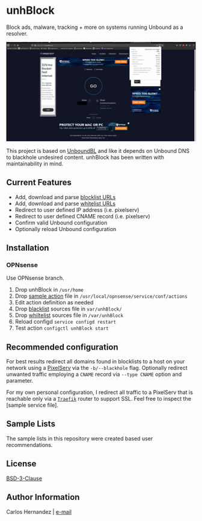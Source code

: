 # unhBlock

Block ads, malware, tracking + more on systems running Unbound as a resolver.

![unhBlock][unhblock-gif]

This project is based on [UnboundBL][unboundbl-link] and like it depends on
Unbound DNS to blackhole undesired content. unhBlock has been written with
maintainability in mind.

## Current Features

* Add, download and parse [blocklist URLs][blacklist-sample]
* Add, download and parse [whitelist URLs][whitelist-sample]
* Redirect to user defined IP address (i.e. pixelserv)
* Redirect to user defined CNAME record (i.e. pixelserv)
* Confirm valid Unbound configuration
* Optionally reload Unbound configuration

## Installation

### OPNsense

Use OPNsense branch.

1. Drop unhBlock in `/usr/home`
2. Drop [sample action][opnsense-action] file in `/usr/local/opnsense/service/conf/actions`
3. Edit action definition as needed
4. Drop [blacklist][blacklist-sample] sources file in `var/unhBlock/`
5. Drop [whiltelist][whitelist-sample] sources file in `/var/unhBlock`
6. Reload configd `service configd restart`
7. Test action `configctl unhBlock start`

## Recommended configuration

For best results redirect all domains found in blocklists to a host on your
network using a [PixelServ][pixelserv-link] via the `-b/--blackhole` flag.
Optionally redirect unwanted traffic employing a `CNAME` record via `--type
CNAME` option and parameter.

For my own personal configuration, I redirect all traffic to a PixelServ that is
reachable only via a [`Traefik`][traefik-link] router to support SSL.
Feel free to inspect the [sample service file].

## Sample Lists

The sample lists in this repository were created based user recommendations.

## License

[BSD-3-Clause][license]

## Author Information

Carlos Hernandez | [e-mail](mailto:hurricanehrndz@techbyte.ca)

[whitelist-sample]: '/samples/whitelist'
[blacklist-sample]: '/samples/blacklist'
[unboundbl-link]: 'https://github.com/alectrocute/UnboundBL'
[license]: 'https://raw.githubusercontent.com/hurricanehrndz/unhBlock/master/LICENSE'
[opnsense-action]: '/samples/OPNsense/actions_unhBlock.conf'
[pixelserv-link]: 'https://hub.docker.com/r/imthai/pixelserv-tls'
[traefik-link]: 'https://containo.us/traefik/'
[recommend-lists]: 'https://discourse.pi-hole.net/t/update-the-best-blocking-lists-for-the-pi-hole-alternative-dns-servers-2019/13620'
[service-exmaple-link]: '/samples/pixelserv/pixelserv.service'
[unhblock-gif]: /samples/unhBlock.gif
